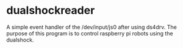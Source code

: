# dualshockreader

A simple event handler of the /dev/input/js0 after using ds4drv.
The purpose of this program is to control raspberry pi robots using the dualshock.
